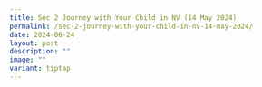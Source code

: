 ```yaml
---
title: Sec 2 Journey with Your Child in NV (14 May 2024)
permalink: /sec-2-journey-with-your-child-in-nv-14-may-2024/
date: 2024-06-24
layout: post
description: ""
image: ""
variant: tiptap
---
```

